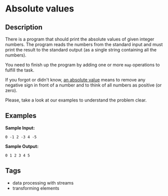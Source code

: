 # Absolute values

## Description
There is a program that should print the absolute values of given integer numbers. The program reads the numbers from the standard input and must print the result to the standard output (as a single string containing all the numbers).

You need to finish up the program by adding one or more `map` operations to fulfill the task.

If you forgot or didn't know, [an absolute value](https://www.mathsisfun.com/numbers/absolute-value.html) means to remove any negative sign in front of a number and to think of all numbers as positive (or zero).

Please, take a look at our examples to understand the problem clear.

## Examples
**Sample Input:**
```console
0 -1 2 -3 4 -5
```

**Sample Output:**
```console
0 1 2 3 4 5
```

## Tags
- data processing with streams
- transforming elements